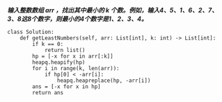 ***输入整数数组 arr ，找出其中最小的 k 个数。例如，输入4、5、1、6、2、7、3、8这8个数字，则最小的4个数字是1、2、3、4。***

```
class Solution:
    def getLeastNumbers(self, arr: List[int], k: int) -> List[int]:
        if k == 0:
            return list()
        hp = [-x for x in arr[:k]]
        heapq.heapify(hp)
        for i in range(k, len(arr)):
            if hp[0] < -arr[i]:       
                heapq.heapreplace(hp, -arr[i])
        ans = [-x for x in hp]
        return ans
```